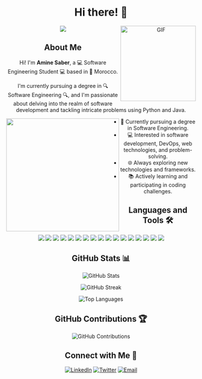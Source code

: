 <div align="center">

  # Hi there! 👋

  <a href="https://github.com/saber0amine">
    <img src="https://readme-typing-svg.demolab.com?font=Fira+Code&weight=500&size=35&pause=1000&center=true&width=435&lines=About+Amine+Saber">
  </a>

  <img align="right" alt="GIF" height="200px" src="https://media.giphy.com/media/du3J3cXyzhj75IOgvA/giphy.gif" />

  ## About Me

  Hi! I'm <b>Amine Saber</b>, a 💻 Software Engineering Student 💻 based in 📍 Morocco.

  I'm currently pursuing a degree in 🔍 Software Engineering 🔍, and I'm passionate about delving into the realm of software development and tackling intricate problems using Python and Java.

  <div align="center">
    <img align="left" width="300" src="https://pa1.narvii.com/6580/8098c6e9207376889eeb0532d9f5a0723c4d73f5_hq.gif"/>
  </div>

  - 🔭 Currently pursuing a degree in Software Engineering.
  - 💻 Interested in software development, DevOps, web technologies, and problem-solving.
  - 🌐 Always exploring new technologies and frameworks.
  - 📚 Actively learning and participating in coding challenges.

  ## Languages and Tools 🛠

  <div align="center">
    <img src="https://img.shields.io/badge/Code-Python-informational?style=flat&logo=python&logoColor=white&color=306998">
    <img src="https://img.shields.io/badge/Code-Java-informational?style=flat&logo=java&logoColor=white&color=007396">
    <img src="https://img.shields.io/badge/Web-Django-success?style=flat&logo=django&logoColor=white&color=092E20">
    <img src="https://img.shields.io/badge/Frontend-HTML5-success?style=flat&logo=html5&logoColor=white&color=E34F26">
    <img src="https://img.shields.io/badge/Frontend-CSS3-informational?style=flat&logo=css3&logoColor=white&color=1572B6">
    <img src="https://img.shields.io/badge/Frontend-Bootstrap-purple?style=flat&logo=bootstrap&logoColor=white&color=563D7C">
    <img src="https://img.shields.io/badge/Programming-C-informational?style=flat&logo=c&logoColor=white&color=A8B9CC">
    <img src="https://img.shields.io/badge/Database-Hibernate-green?style=flat&logo=hibernate&logoColor=white&color=59666C">
    <img src="https://img.shields.io/badge/JavaEE-servlets-orange?style=flat&logo=java&logoColor=white&color=F89820">
    <img src="https://img.shields.io/badge/Database-JDBC-blue?style=flat&logo=java&logoColor=white&color=007396">
    <img src="https://img.shields.io/badge/Web-JSP-yellow?style=flat&logo=java&logoColor=white&color=F89820">
    <img src="https://img.shields.io/badge/Modeling-UML-pink?style=flat&logo=uml&logoColor=white&color=536DFE">
    <img src="https://img.shields.io/badge/Methodology-Scrum-red?style=flat&logo=scrum&logoColor=white&color=292929">
    <img src="https://img.shields.io/badge/Database-MySQL-lightgrey?style=flat&logo=mysql&logoColor=white&color=4479A1">
    <img src="https://img.shields.io/badge/Version%20Control-Git/GitHub-yellowgreen?style=flat&logo=git&logoColor=white&color=F05032">
    <img src="https://img.shields.io/badge/OS%20&%20Scripting-Linux-blue?style=flat&logo=linux&logoColor=white&color=000000">
    <img src="https://img.shields.io/badge/Scripting-Shell%20Scripting-green?style=flat&logo=shell&logoColor=white&color=5391FE">
  </div>

  ## GitHub Stats 📊

  ![GitHub Stats](https://github-readme-stats.vercel.app/api?username=saber0amine&count_private=true&show_icons=true&theme=radical)

  ![GitHub Streak](https://github-readme-streak-stats.herokuapp.com/?user=saber0amine&theme=dark)

  ![Top Languages](https://github-readme-stats.vercel.app/api/top-langs/?username=saber0amine&layout=compact&theme=radical&hide_border=true)

  ## GitHub Contributions 🏆

  ![GitHub Contributions](https://github-readme-stats.vercel.app/api/wakatime?username=saber0amine&layout=compact&theme=radical)

  ## Connect with Me 🤝

  [![LinkedIn](https://img.shields.io/badge/-LinkedIn-0A66C2?style=flat&logo=linkedin&link=YourLinkedInProfile)](YourLinkedInProfile)
  [![Twitter](https://img.shields.io/badge/-Twitter-1DA1F2?style=flat&logo=twitter&link=YourTwitterProfile)](YourTwitterProfile)
  [![Email](https://img.shields.io/badge/-Email-D14836?style=flat&logo=gmail&link=mailto:saberamine000@gmail.com)](mailto:saberamine000@gmail.com)

</div>
